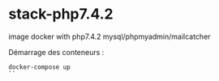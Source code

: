 # stack-php7.4.2
image  docker with php7.4.2 mysql/phpmyadmin/mailcatcher


Démarrage des conteneurs :
```
docker-compose up
``
